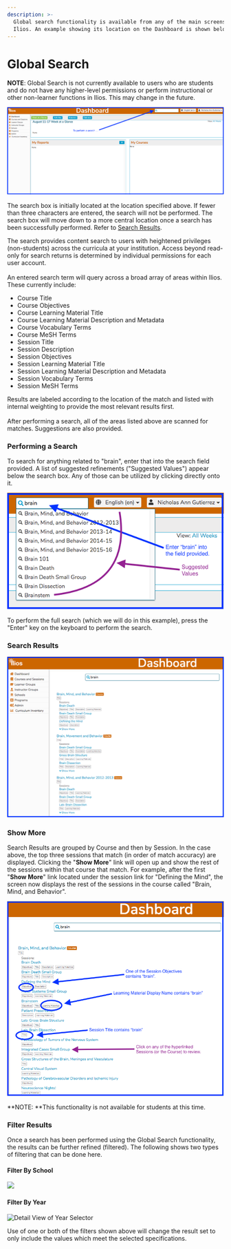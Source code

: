 ```yaml
---
description: >-
  Global search functionality is available from any of the main screens in
  Ilios. An example showing its location on the Dashboard is shown below.
---
```


# Global Search

**NOTE**: Global Search is not currently available to users who are students and do not have any higher-level permissions or perform instructional or other non-learner functions in Ilios. This may change in the future.

![Global Search on the Dashboard](../.gitbook/assets/srch1.png)

The search box is initially located at the location specified above. If fewer than three characters are entered, the search will not be performed. The search box will move down to a more central location once a search has been successfully performed. Refer to [Search Results](https://iliosproject.gitbook.io/ilios-user-guide/dashboard/search#search-results).

The search provides content search to users with heightened privileges (non-students) across the curricula at your institution. Access beyond read-only for search returns is determined by individual permissions for each user account.\
\
An entered search term will query across a broad array of areas within Ilios. These currently include:

* Course Title
* Course Objectives
* Course Learning Material Title
* Course Learning Material Description and Metadata
* Course Vocabulary Terms
* Course MeSH Terms
* Session Title
* Session Description
* Session Objectives
* Session Learning Material Title
* Session Learning Material Description and Metadata
* Session Vocabulary Terms
* Session MeSH Terms

Results are labeled according to the location of the match and listed with internal weighting to provide the most relevant results first.\
\
After performing a search, all of the areas listed above are scanned for matches. Suggestions are also provided. 

### Performing a Search 

To search for anything related to "brain", enter that into the search field provided. A list of suggested refinements ("Suggested Values") appear below the search box. Any of those can be utilized by clicking directly onto it.

![](../.gitbook/assets/srch2.png)

To perform the full search (which we will do in this example), press the "Enter" key on the keyboard to perform the search.

### Search Results

![Search Results](../.gitbook/assets/srch3.png)

### Show More

Search Results are grouped by Course and then by Session. In the case above, the top three sessions that match (in order of match accuracy) are displayed. Clicking the "**Show More**" link will open up and show the rest of the sessions within that course that match. For example, after the first "**Show More**" link located under the session link for "Defining the Mind", the screen now displays the rest of the sessions in the course called "Brain, Mind, and Behavior".

![Search Results Explained](../.gitbook/assets/srch4.png)

**NOTE: **This functionality is not available for students at this time.

### Filter Results

Once a search has been performed using the Global Search functionality, the results can be further refined (filtered). The following shows two types of filtering that can be done here.

#### Filter By School

![](../.gitbook/assets/gs_res\_1.png)

#### Filter By Year 

![Detail View of Year Selector](../.gitbook/assets/gs_res\_2.png)

Use of one or both of the filters shown above will change the result set to only include the values which meet the selected specifications. 
